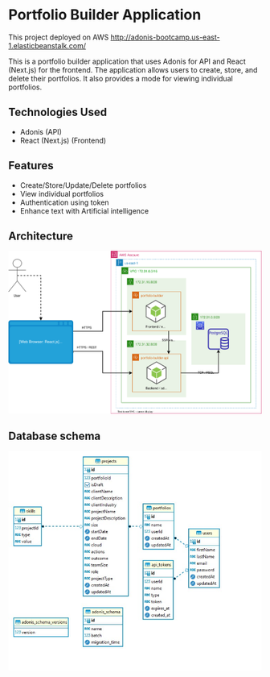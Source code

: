 # Portfolio Builder Application

This project deployed on AWS http://adonis-bootcamp.us-east-1.elasticbeanstalk.com/

This is a portfolio builder application that uses Adonis for API and React (Next.js) for the frontend. The application allows users to create, store, and delete their portfolios. It also provides a mode for viewing individual portfolios.

## Technologies Used

- Adonis (API)
- React (Next.js) (Frontend)

## Features

- Create/Store/Update/Delete portfolios
- View individual portfolios
- Authentication using token
- Enhance text with Artificial intelligence

## Architecture
![Database schema](./backend/images/architecture.svg)

## Database schema

![Database schema](./backend/images/database.jpg)
